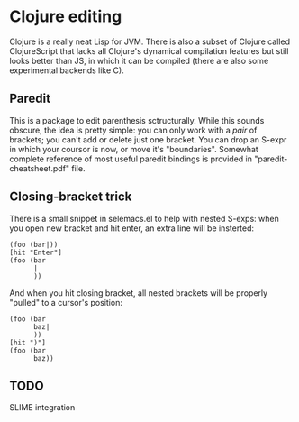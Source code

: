 Clojure editing
===============

Clojure is a really neat Lisp for JVM. There is also a subset of
Clojure called ClojureScript that lacks all Clojure's dynamical
compilation features but still looks better than JS, in which it can
be compiled (there are also some experimental backends like C).

Paredit
-------

This is a package to edit parenthesis sctructurally. While this sounds
obscure, the idea is pretty simple: you can only work with a *pair* of
brackets; you can't add or delete just one bracket. You can drop an
S-expr in which your coursor is now, or move it's
"boundaries". Somewhat complete reference of most useful paredit
bindings is provided in "paredit-cheatsheet.pdf" file.

Closing-bracket trick
---------------------

There is a small snippet in selemacs.el to help with nested S-exps:
when you open new bracket and hit enter, an extra line will be
insterted:

```
(foo (bar|))
[hit "Enter"]
(foo (bar
      |
      ))
```

And when you hit closing bracket, all nested brackets will be properly
"pulled" to a cursor's position:

```
(foo (bar
      baz|
      ))
[hit ")"]
(foo (bar
      baz))
```

TODO
----

SLIME integration
